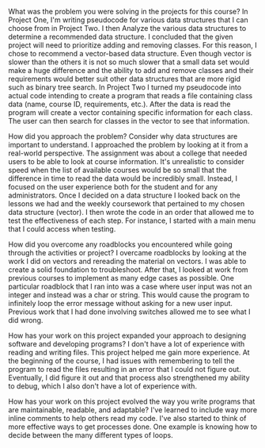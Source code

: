 What was the problem you were solving in the projects for this course?
In Project One, I'm writing pseudocode for various data structures that I can choose from in Project Two. I then Analyze the various data structures to determine a recommended data structure. I concluded that the given project will need to prioritize adding and removing classes. For this reason, I chose to recommend a vector-based data structure. Even though vector is slower than the others it is not so much slower that a small data set would make a huge difference and the ability to add and remove classes and their requirements would better suit other data structures that are more rigid such as binary tree search. In Project Two I turned my pseudocode into actual code intending to create a program that reads a file containing class data (name, course ID, requirements, etc.). After the data is read the program will create a vector containing specific information for each class. The user can then search for classes in the vector to see that information.

How did you approach the problem? Consider why data structures are important to understand.
I approached the problem by looking at it from a real-world perspective. The assignment was about a college that needed users to be able to look at course information. It's unrealistic to consider speed when the list of available courses would be so small that the difference in time to read the data would be incredibly small. Instead, I focused on the user experience both for the student and for any administrators. Once I decided on a data structure I looked back on the lessons we had and the weekly coursework that pertained to my chosen data structure (vector). I then wrote the code in an order that allowed me to test the effectiveness of each step. For instance, I started with a main menu that I could access when testing. 

How did you overcome any roadblocks you encountered while going through the activities or project?
I overcame roadblocks by looking at the work I did on vectors and rereading the material on vectors. I was able to create a solid foundation to troubleshoot. After that, I looked at work from previous courses to implement as many edge cases as possible. One particular roadblock that I ran into was a case where user input was not an integer and instead was a char or string. This would cause the program to infinitely loop the error message without asking for a new user input. Previous work that I had done involving switches allowed me to see what I did wrong. 

How has your work on this project expanded your approach to designing software and developing programs?
I don't have a lot of experience with reading and writing files. This project helped me gain more experience. At the beginning of the course, I had issues with remembering to tell the program to read the files resulting in an error that I could not figure out. Eventually, I did figure it out and that process also strengthened my ability to debug, which I also don't have a lot of experience with. 

How has your work on this project evolved the way you write programs that are maintainable, readable, and adaptable?
I've learned to include way more inline comments to help others read my code. I've also started to think of more effective ways to get processes done. One example is knowing how to decide between the many different types of loops. 
